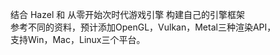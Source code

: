 结合 Hazel 和 从零开始次时代游戏引擎 构建自己的引擎框架<br>
参考不同的资料，预计添加OpenGL，Vulkan，Metal三种渲染API，<br>
支持Win，Mac，Linux三个平台。<br>